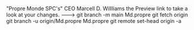 
   "Propre Monde SPC's" CEO Marcell D. Willliams
 the Preview link to take a look at your changes.
--->
git branch -m main Md.propre
git fetch origin
git branch -u origin/Md.propre Md.propre
git remote set-head origin -a
